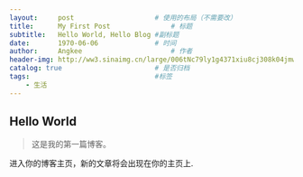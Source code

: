 ```yaml
---
layout:     post                    # 使用的布局（不需要改）
title:      My First Post               # 标题 
subtitle:   Hello World, Hello Blog #副标题
date:       1970-06-06              # 时间
author:     Angkee                      # 作者
header-img: http://ww3.sinaimg.cn/large/006tNc79ly1g4371xiu8cj308k04jmwy.jpg    #这篇文章标题背景图片
catalog: true                       # 是否归档
tags:                               #标签
    - 生活
---
```


## Hello World
> 这是我的第一篇博客。

进入你的博客主页，新的文章将会出现在你的主页上.